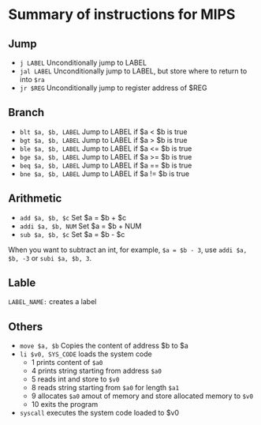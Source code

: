 # Summary of instructions for MIPS

## Jump
* `j LABEL` Unconditionally jump to LABEL
* `jal LABEL` Unconditionally jump to LABEL, but store where to return to into
  `$ra`
* `jr $REG` Unconditionally jump to register address of $REG

## Branch
* `blt $a, $b, LABEL` Jump to LABEL if $a < $b is true
* `bgt $a, $b, LABEL` Jump to LABEL if $a > $b is true
* `ble $a, $b, LABEL` Jump to LABEL if $a <= $b is true
* `bge $a, $b, LABEL` Jump to LABEL if $a >= $b is true
* `beq $a, $b, LABEL` Jump to LABEL if $a == $b is true
* `bne $a, $b, LABEL` Jump to LABEL if $a != $b is true

## Arithmetic
* `add $a, $b, $c` Set $a = $b + $c
* `addi $a, $b, NUM` Set $a = $b + NUM
* `sub $a, $b, $c` Set $a = $b - $c

When you want to subtract an int, for example, `$a = $b - 3`, use `addi $a,
$b, -3` or `subi $a, $b, 3`.

## Lable
`LABEL_NAME:` creates a label

## Others
* `move $a, $b` Copies the content of address $b to $a
* `li $v0, SYS_CODE` loads the system code
    * 1 prints content of `$a0`
    * 4 prints string starting from address `$a0`
    * 5 reads int and store to `$v0`
    * 8 reads string starting from `$a0` for length `$a1`
    * 9 allocates `$a0` amout of memory and store allocated memory to `$v0`
    * 10 exits the program
* `syscall` executes the system code loaded to $v0
